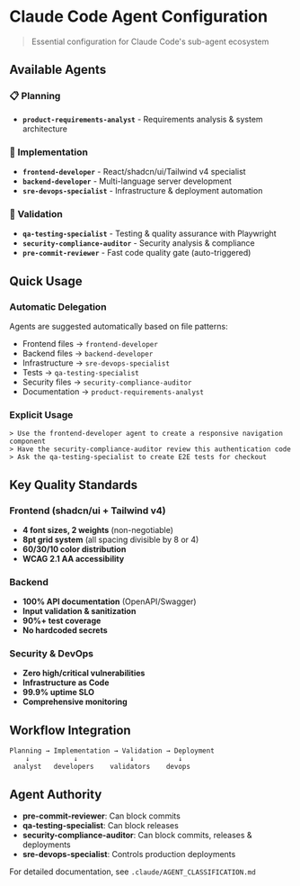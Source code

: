 # Claude Code Agent Configuration

> Essential configuration for Claude Code's sub-agent ecosystem

## Available Agents

### 📋 Planning
- **`product-requirements-analyst`** - Requirements analysis & system architecture

### 🔨 Implementation  
- **`frontend-developer`** - React/shadcn/ui/Tailwind v4 specialist
- **`backend-developer`** - Multi-language server development
- **`sre-devops-specialist`** - Infrastructure & deployment automation

### 🧪 Validation
- **`qa-testing-specialist`** - Testing & quality assurance with Playwright
- **`security-compliance-auditor`** - Security analysis & compliance
- **`pre-commit-reviewer`** - Fast code quality gate (auto-triggered)

## Quick Usage

### Automatic Delegation
Agents are suggested automatically based on file patterns:
- Frontend files → `frontend-developer`
- Backend files → `backend-developer`  
- Infrastructure → `sre-devops-specialist`
- Tests → `qa-testing-specialist`
- Security files → `security-compliance-auditor`
- Documentation → `product-requirements-analyst`

### Explicit Usage
```
> Use the frontend-developer agent to create a responsive navigation component
> Have the security-compliance-auditor review this authentication code
> Ask the qa-testing-specialist to create E2E tests for checkout
```

## Key Quality Standards

### Frontend (shadcn/ui + Tailwind v4)
- **4 font sizes, 2 weights** (non-negotiable)
- **8pt grid system** (all spacing divisible by 8 or 4) 
- **60/30/10 color distribution**
- **WCAG 2.1 AA accessibility**

### Backend
- **100% API documentation** (OpenAPI/Swagger)
- **Input validation & sanitization**
- **90%+ test coverage**
- **No hardcoded secrets**

### Security & DevOps
- **Zero high/critical vulnerabilities**
- **Infrastructure as Code**
- **99.9% uptime SLO**
- **Comprehensive monitoring**

## Workflow Integration

```
Planning → Implementation → Validation → Deployment
    ↓           ↓             ↓           ↓
 analyst   developers    validators    devops
```

## Agent Authority
- **pre-commit-reviewer**: Can block commits
- **qa-testing-specialist**: Can block releases  
- **security-compliance-auditor**: Can block commits, releases & deployments
- **sre-devops-specialist**: Controls production deployments

For detailed documentation, see `.claude/AGENT_CLASSIFICATION.md`